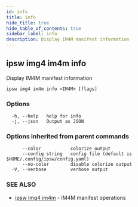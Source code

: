 ```yaml
---
id: info
title: info
hide_title: true
hide_table_of_contents: true
sidebar_label: info
description: Display IM4M manifest information
---
```

## ipsw img4 im4m info

Display IM4M manifest information

```
ipsw img4 im4m info <IM4M> [flags]
```

### Options

```
  -h, --help   help for info
  -j, --json   Output as JSON
```

### Options inherited from parent commands

```
      --color           colorize output
      --config string   config file (default is $HOME/.config/ipsw/config.yaml)
      --no-color        disable colorize output
  -V, --verbose         verbose output
```

### SEE ALSO

* [ipsw img4 im4m](/docs/cli/ipsw/img4/im4m)	 - IM4M manifest operations

